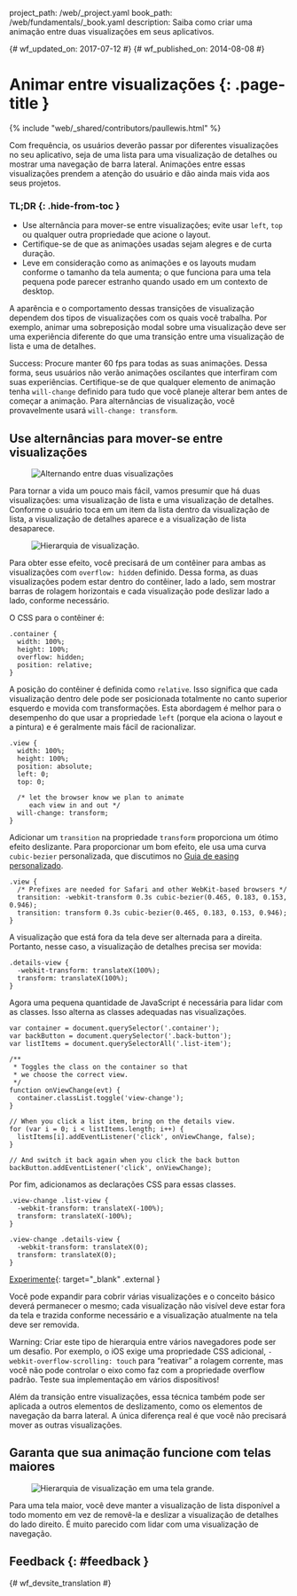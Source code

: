 project_path: /web/_project.yaml book_path: /web/fundamentals/_book.yaml description: Saiba como criar uma animação entre duas visualizações em seus aplicativos.

{# wf_updated_on: 2017-07-12 #} {# wf_published_on: 2014-08-08 #}

# Animar entre visualizações {: .page-title }

{% include "web/_shared/contributors/paullewis.html" %}

Com frequência, os usuários deverão passar por diferentes visualizações no seu aplicativo, seja de uma lista para uma visualização de detalhes ou mostrar uma navegação de barra lateral. Animações entre essas visualizações prendem a atenção do usuário e dão ainda mais vida aos seus projetos.

### TL;DR {: .hide-from-toc }

* Use alternância para mover-se entre visualizações; evite usar `left`, `top` ou qualquer outra propriedade que acione o layout.
* Certifique-se de que as animações usadas sejam alegres e de curta duração.
* Leve em consideração como as animações e os layouts mudam conforme o tamanho da tela aumenta; o que funciona para uma tela pequena pode parecer estranho quando usado em um contexto de desktop.

A aparência e o comportamento dessas transições de visualização dependem dos tipos de visualizações com os quais você trabalha. Por exemplo, animar uma sobreposição modal sobre uma visualização deve ser uma experiência diferente do que uma transição entre uma visualização de lista e uma de detalhes.

Success: Procure manter 60 fps para todas as suas animações. Dessa forma, seus usuários não verão animações oscilantes que interfiram com suas experiências. Certifique-se de que qualquer elemento de animação tenha `will-change` definido para tudo que você planeje alterar bem antes de começar a animação. Para alternâncias de visualização, você provavelmente usará `will-change: transform`.

## Use alternâncias para mover-se entre visualizações

<div class="attempt-left">
  <figure>
    <img src="images/view-translate.gif" alt="Alternando entre duas visualizações" />
  </figure>
</div>

Para tornar a vida um pouco mais fácil, vamos presumir que há duas visualizações: uma visualização de lista e uma visualização de detalhes. Conforme o usuário toca em um item da lista dentro da visualização de lista, a visualização de detalhes aparece e a visualização de lista desaparece.

<div style="clear:both;"></div>

<div class="attempt-right">
  <figure>
    <img src="images/container-two-views.svg" alt="Hierarquia de visualização." />
  </figure>
</div>

Para obter esse efeito, você precisará de um contêiner para ambas as visualizações com `overflow: hidden` definido. Dessa forma, as duas visualizações podem estar dentro do contêiner, lado a lado, sem mostrar barras de rolagem horizontais e cada visualização pode deslizar lado a lado, conforme necessário.

<div style="clear:both;"></div>

O CSS para o contêiner é:

    .container {
      width: 100%;
      height: 100%;
      overflow: hidden;
      position: relative;
    }
    

A posição do contêiner é definida como `relative`. Isso significa que cada visualização dentro dele pode ser posicionada totalmente no canto superior esquerdo e movida com transformações. Esta abordagem é melhor para o desempenho do que usar a propriedade `left` (porque ela aciona o layout e a pintura) e é geralmente mais fácil de racionalizar.

    .view {
      width: 100%;
      height: 100%;
      position: absolute;
      left: 0;
      top: 0;
    
      /* let the browser know we plan to animate
         each view in and out */
      will-change: transform;
    }
    

Adicionar um `transition` na propriedade `transform` proporciona um ótimo efeito deslizante. Para proporcionar um bom efeito, ele usa uma curva `cubic-bezier` personalizada, que discutimos no [Guia de easing personalizado](custom-easing).

    .view {
      /* Prefixes are needed for Safari and other WebKit-based browsers */
      transition: -webkit-transform 0.3s cubic-bezier(0.465, 0.183, 0.153, 0.946);
      transition: transform 0.3s cubic-bezier(0.465, 0.183, 0.153, 0.946);
    }
    

A visualização que está fora da tela deve ser alternada para a direita. Portanto, nesse caso, a visualização de detalhes precisa ser movida:

    .details-view {
      -webkit-transform: translateX(100%);
      transform: translateX(100%);
    }
    

Agora uma pequena quantidade de JavaScript é necessária para lidar com as classes. Isso alterna as classes adequadas nas visualizações.

    var container = document.querySelector('.container');
    var backButton = document.querySelector('.back-button');
    var listItems = document.querySelectorAll('.list-item');
    
    /**
     * Toggles the class on the container so that
     * we choose the correct view.
     */
    function onViewChange(evt) {
      container.classList.toggle('view-change');
    }
    
    // When you click a list item, bring on the details view.
    for (var i = 0; i < listItems.length; i++) {
      listItems[i].addEventListener('click', onViewChange, false);
    }
    
    // And switch it back again when you click the back button
    backButton.addEventListener('click', onViewChange);
    

Por fim, adicionamos as declarações CSS para essas classes.

    .view-change .list-view {
      -webkit-transform: translateX(-100%);
      transform: translateX(-100%);
    }
    
    .view-change .details-view {
      -webkit-transform: translateX(0);
      transform: translateX(0);
    }
    

[Experimente](https://googlesamples.github.io/web-fundamentals/fundamentals/design-and-ux/animations/inter-view-animation.html){: target="_blank" .external }

Você pode expandir para cobrir várias visualizações e o conceito básico deverá permanecer o mesmo; cada visualização não visível deve estar fora da tela e trazida conforme necessário e a visualização atualmente na tela deve ser removida.

Warning: Criar este tipo de hierarquia entre vários navegadores pode ser um desafio. Por exemplo, o iOS exige uma propriedade CSS adicional, `-webkit-overflow-scrolling: touch` para “reativar” a rolagem corrente, mas você não pode controlar o eixo como faz com a propriedade overflow padrão. Teste sua implementação em vários dispositivos!

Além da transição entre visualizações, essa técnica também pode ser aplicada a outros elementos de deslizamento, como os elementos de navegação da barra lateral. A única diferença real é que você não precisará mover as outras visualizações.

## Garanta que sua animação funcione com telas maiores

<div class="attempt-right">
  <figure>
    <img src="images/container-two-views-ls.svg" alt="Hierarquia de visualização em uma tela grande." />
  </figure>
</div>

Para uma tela maior, você deve manter a visualização de lista disponível a todo momento em vez de removê-la e deslizar a visualização de detalhes do lado direito. É muito parecido com lidar com uma visualização de navegação.

## Feedback {: #feedback }

{# wf_devsite_translation #}